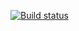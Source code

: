 [![Build status](https://ci.appveyor.com/api/projects/status/vi6or2wc7pvv3tht?svg=true)](https://ci.appveyor.com/project/nikitaSB01/arraybuffer-task-2)




